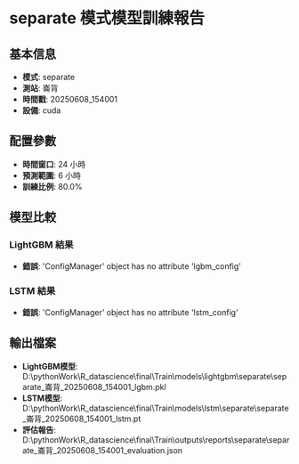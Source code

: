 
# separate 模式模型訓練報告

## 基本信息
- **模式**: separate
- **測站**: 崙背
- **時間戳**: 20250608_154001
- **設備**: cuda

## 配置參數
- **時間窗口**: 24 小時
- **預測範圍**: 6 小時
- **訓練比例**: 80.0%

## 模型比較

### LightGBM 結果

- **錯誤**: 'ConfigManager' object has no attribute 'lgbm_config'

### LSTM 結果

- **錯誤**: 'ConfigManager' object has no attribute 'lstm_config'


## 輸出檔案
- **LightGBM模型**: D:\pythonWork\R_datascience\final\Train\models\lightgbm\separate\separate_崙背_20250608_154001_lgbm.pkl
- **LSTM模型**: D:\pythonWork\R_datascience\final\Train\models\lstm\separate\separate_崙背_20250608_154001_lstm.pt
- **評估報告**: D:\pythonWork\R_datascience\final\Train\outputs\reports\separate\separate_崙背_20250608_154001_evaluation.json
